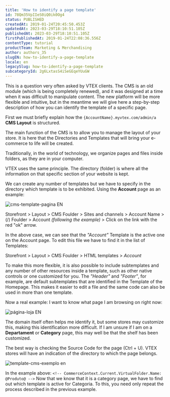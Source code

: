 ```yaml
---
title: 'How to identify a page template'
id: 78Qm35VpIIeS0iQ0ik0Og4
status: PUBLISHED
createdAt: 2019-01-24T20:45:50.453Z
updatedAt: 2023-03-29T18:10:51.105Z
publishedAt: 2023-03-29T18:10:51.105Z
firstPublishedAt: 2019-01-24T22:08:36.556Z
contentType: tutorial
productTeam: Marketing & Merchandising
author: authors_35
slugEN: how-to-identify-a-page-template
locale: en
legacySlug: how-to-identify-a-page-template
subcategoryId: 2g6LxtasS4iSeGEqeYUuGW
---
```


This is a question very often asked by VTEX clients. The CMS is an old module (which is being completely renewed), and it was designed at a time when it was difficult to manipulate content. The new platform will be more flexible and intuitive, but in the meantime we will give here a step-by-step description of how you can identify the template of a specific page.

First we must briefly explain how the `{AccountName}.myvtex.com/admin/a` **CMS Layout** is structured.

The main function of the CMS is to allow you to manage the layout of your store. It is here that the Directories and Templates that will bring your e-commerce to life will be created.

Traditionally, in the world of technology, we organize pages and files inside folders, as they are in your computer.

VTEX uses the same principle. The directory (folder) is where all the information on that specific section of your website is kept.

We can create any number of templates but we have to specify in the directory which template is to be exhibited. Using the __Account__ page as an example:

![cms-template-pagina EN](https://images.ctfassets.net/alneenqid6w5/4Zu301bdyU2EsSIK0aGycG/1118a06dfeed0f9e11f6669c1bdef337/Produto_CMS_EN.png)

Storefront > Layout > CMS Foulder > Sites and channels > Account Name > (/) Foulder > Account *(following the example)* > Click on the link with the red "ok" arrow.

In the above case, we can see that the *"Account"* Template is the active one on the Account page. To edit this file we have to find it in the list of Templates:

Storefront > Layout > CMS Foulder > HTML templates > *Account*

To make this more flexible, it is also possible to include subtemplates and any number of other resources inside a template, such as other native controls or one customized for you. The *"Header"* and *"Footer"*, for example, are default subtemplates that are identified in the Template of the Homepage. This makes it easier to edit a file and the same code can also be used in more than one template.

Now a real example: I want to know what page I am browsing on right now:

![página-loja EN](//images.ctfassets.net/alneenqid6w5/8rd8A3NxvOeaSYqqa2Wyy/75863ff3536180f32ed8388435175940/exemplo_loja_em_ingles.png)

The domain itself often helps me identify it, but some stores may customize this, making this identification more difficult. If I am unsure if I am on a __Departament__ or __Category__ page, this may well be that the shelf has been customized. 

The best way is checking the Source Code for the page (Ctrl + U). VTEX stores will have an indication of the directory to which the page belongs.

![template-cms-exemplo en](//images.ctfassets.net/alneenqid6w5/emC1qyMArCYWKcKg0M2UM/3cb37ecc2ae2f01f265d8b4dd25cbfff/exemplo_loja_em_ingles_PRODUCT.png)

In the example above: `<!-- CommerceContext.Current.VirtualFolder.Name: @Produto@ -->`
Now that we know that it is a category page, we have to find out which template is active for Categoria. To this, you need only repeat the process described in the previous example.
